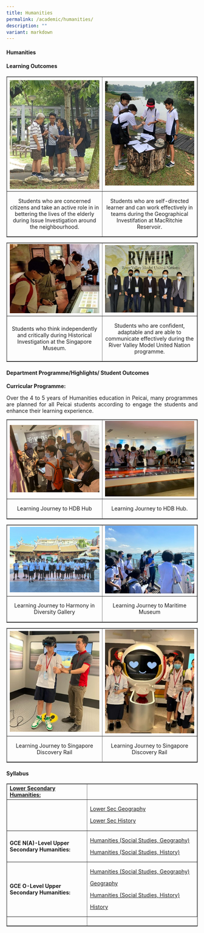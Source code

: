 ```yaml
---
title: Humanities
permalink: /academic/humanities/
description: ""
variant: markdown
---
```

<h4><strong>Humanities</strong></h4>
<h4><strong>Learning Outcomes</strong></h4>
<table style="border-collapse: collapse; width: 100%;" border="1">
<tbody>
<tr>
<td style="width: 33.3333%;"><img style="width: 100%;" src="/images/Humanities_1.jpg"></td>
<td style="width: 33.3333%;"><img style="width: 100%;" src="/images/Humanities_2.jpg"></td>
</tr>
<tr>
<td style="width: 33.3333%;"><p style="text-align: center;">Students who are concerned citizens and take an active role in in bettering the lives of the elderly during Issue Investigation around the neighbourhood. </p></td>
<td style="width: 33.3333%;"><p style="text-align: center;">Students who are self-directed learner and can work effectively in teams during the Geographical Investifation at MacRitchie Reservoir.</p></td>
</tr>
<tr>
</tr>
</tbody>
</table>
<table style="border-collapse: collapse; width: 100%;" border="1">
<tbody>
<tr>
<td style="width: 33.3333%;"><img style="width: 100%;" src="/images/Humanities_3.jpg"></td>
<td style="width: 33.3333%;"><img style="width: 100%;" src="/images/Humanities_4.jpg"></td>
</tr>
<tr>
<td style="width: 33.3333%;"><p style="text-align: center;">Students who think independently and critically during Historical Investigation at the Singapore Museum.</p></td>
<td style="width: 33.3333%;"><p style="text-align: center;">Students who are confident, adaptable and are able to communicate effectively during the River Valley Model United Nation programme.</p></td>
</tr>
<tr>
</tr>
</tbody>
</table>
<h4><strong>Department Programme/Highlights/ Student Outcomes</strong></h4>
<p><b>Curricular Programme:</b></p>
<p align="justify">Over the 4 to 5 years of Humanities education in Peicai, many programmes are planned for all Peicai students according to engage the students and enhance their learning experience.</p>
<table style="border-collapse: collapse; width: 100%;" border="1">
<tbody>
<tr>
<td style="width: 33.3333%;"><img style="width: 100%;" src="/images/Humanities_5.jpg"></td>
<td style="width: 33.3333%;"><img style="width: 100%;" src="/images/Humanities_6.jpg"></td>
</tr>
<tr>
<td style="width: 33.3333%;"><p style="text-align: center;">Learning Journey to HDB Hub</p></td>
<td style="width: 33.3333%;"><p style="text-align: center;">Learning Journey to HDB Hub.</p></td>
</tr>
<tr>
</tr>
</tbody>
</table>
<table style="border-collapse: collapse; width: 100%;" border="1">
<tbody>
<tr>
<td style="width: 33.3333%;"><img style="width: 100%;" src="/images/Humanities_7.jpg"></td>
<td style="width: 33.3333%;"><img style="width: 100%;" src="/images/Humanities_8.jpg"></td>
</tr>
<tr>
<td style="width: 33.3333%;"><p style="text-align: center;">Learning Journey to Harmony in Diversity Gallery</p></td>
<td style="width: 33.3333%;"><p style="text-align: center;">Learning Journey to Maritime Museum</p></td>
</tr>
<tr>
</tr>
</tbody>
</table>
<table style="border-collapse: collapse; width: 100%;" border="1">
<tbody>
<tr>
<td style="width: 33.3333%;"><img style="width: 100%;" src="/images/Humanities_9.jpg"></td>
<td style="width: 33.3333%;"><img style="width: 100%;" src="/images/Humanities_10.jpg"></td>
</tr>
<tr>
<td style="width: 33.3333%;"><p style="text-align: center;">Learning Journey to Singapore Discovery Rail</p></td>
<td style="width: 33.3333%;"><p style="text-align: center;">Learning Journey to Singapore Discovery Rail</p></td>
</tr>
<tr>
</tr>
</tbody>
</table>
<h4><strong>Syllabus</strong></h4>
<table style="border-collapse: collapse; width: 100%;" border="1">
<tbody>
<tr>
<td width="141"><strong><u>Lower Secondary Humanities:</u></strong></td>
<td width="400"><a>
</a></td></tr>
<tr>
<td width="141"><strong></strong></td>
<td width="400">
<p><a href="https://www.moe.gov.sg/-/media/files/secondary/syllabuses/humanities/2021-geography-syllabus-lower-secondary.pdf">Lower Sec Geography</a></p>
<p><a href="https://www.moe.gov.sg/-/media/files/secondary/syllabuses/humanities/2021-history-lower-secondary-syllabus.pdf">Lower Sec History </a></p>
</td>
</tr>
<tr>
<td width="141"><strong>GCE N(A)-Level Upper Secondary Humanities:</strong></td>
<td width="400">
<p><a href="https://www.seab.gov.sg/docs/default-source/national-examinations/syllabus/nlevel/2024syllabus/2125_y24_sy.pdf">Humanities (Social Studies, Geography) 
</a></p>
	<p><a href="https://www.seab.gov.sg/docs/default-source/national-examinations/syllabus/nlevel/2024syllabus/2126_y24_sy.pdf">Humanities (Social Studies, History)</a></p>
</td>
</tr>
<tr>
<td width="141"><strong>GCE O-Level Upper Secondary Humanities:</strong></td>
<td width="400">
<p><a href="https://www.seab.gov.sg/docs/default-source/national-examinations/syllabus/nlevel/2024syllabus/5105_y24_sy.pdf">Humanities (Social Studies, Geography)
</a></p>
<p><a href="https://www.seab.gov.sg/docs/default-source/national-examinations/syllabus/olevel/2024syllabus/2279_y24_sy.pdf">Geography </a></p>
<p><a href="https://www.seab.gov.sg/docs/default-source/national-examinations/syllabus/olevel/2024syllabus/2261_y24_sy.pdf">Humanities (Social Studies, History) </a></p>
<p><a href="https://www.seab.gov.sg/docs/default-source/national-examinations/syllabus/olevel/2024syllabus/2174_y24_sy.pdf">History</a></p>
</td>
</tr>


<tr>
<td width="270">&nbsp;</td>
</tr>
</tbody>
</table>
